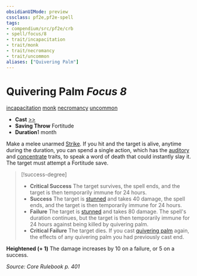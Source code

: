 ```yaml
---
obsidianUIMode: preview
cssclass: pf2e,pf2e-spell
tags:
- compendium/src/pf2e/crb
- spell/focus/8
- trait/incapacitation
- trait/monk
- trait/necromancy
- trait/uncommon
aliases: ["Quivering Palm"]
---
```

# Quivering Palm *Focus 8*   
[incapacitation](../../Rules/traits/incapacitation.md)  [monk](../../Rules/traits/monk.md)  [necromancy](../../Rules/traits/necromancy.md)  [uncommon](../../Rules/traits/uncommon.md)  

- **Cast** [>>](../../Rules/core-rulebook/chapter-9-playing-the-game.md#Actions "Two-Action") 
- **Saving Throw** Fortitude
- **Duration**1 month

Make a melee unarmed [Strike](../../Rules/actions/strike.md). If you hit and the target is alive, anytime during the duration, you can spend a single action, which has the [auditory](../../Rules/traits/auditory.md) and [concentrate](../../Rules/traits/concentrate.md) traits, to speak a word of death that could instantly slay it. The target must attempt a Fortitude save.

> [!success-degree] 
> - **Critical Success** The target survives, the spell ends, and the target is then temporarily immune for 24 hours.
> - **Success** The target is [stunned](../../Rules/conditions.md#Stunned) and takes 40 damage, the spell ends, and the target is then temporarily immune for 24 hours.
> - **Failure** The target is [stunned](../../Rules/conditions.md#Stunned) and takes 80 damage. The spell's duration continues, but the target is then temporarily immune for 24 hours against being killed by quivering palm.
> - **Critical Failure** The target dies. If you cast [quivering palm](../../../..//TTRPGShare-Pathfinder-2E-Vault/compendium/spells/quivering-palm.md) again, the effects of any quivering palm you had previously cast end.

**Heightened (+ 1)** The damage increases by 10 on a failure, or 5 on a success.

*Source: Core Rulebook p. 401*